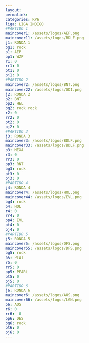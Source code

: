 ```yaml
---
layout: 
permalink: 
categories: RP6
liga: LIGA INDIGO
#PARTIDO 1
maincover1: /assets/logos/AEP.png
maincover11: /assets/logos/BDLF.png
j1: RONDA 1
bg1: rock
p1: AEP
pp1: WZP
r1: 0
rr1: 0
pt1: 0
pj1: 0
#PARTIDO 2
maincover2: /assets/logos/BNT.png
maincover22: /assets/logos/GDI.png
j2: RONDA 2
p2: BNT
pp2: HEL
bg2: rock rock
r2: 0
rr2: 0
pt2: 0
pj2: 0
#PARTIDO 3
j3: RONDA 3
maincover3: /assets/logos/BDLF.png
maincover33: /assets/logos/BDLF.png
p3: MEXA
r3: 0
rr3: 0
pp3: RNT
bg3: rock
pt3: 0
pj3: 0
#PARTIDO 4
j4: RONDA 4
maincover4: /assets/logos/HOL.png
maincover44: /assets/logos/EVL.png
bg4: rock 
p4: HOL
r4: 0
rr4: 0
pp4: EVL
pt4: 0
pj4: 0
#PARTIDO 5
j5: RONDA 5
maincover5: /assets/logos/DFS.png
maincover55: /assets/logos/DFS.png
bg5: rock 
p5: PLAT
r5: 0
rr5: 0
pp5: PEARL
pt5: 0
pj5: 0
#PARTIDO 6
j6: RONDA 6
maincover6: /assets/logos/AOS.png
maincover66: /assets/logos/LGN.png
p6: AOS
r6: 0
rr6:  0
pp6: DES
bg6: rock
pt6: 0
pj6: 0
---
```


